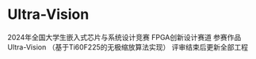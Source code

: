 # Ultra-Vision
2024年全国大学生嵌入式芯片与系统设计竞赛 FPGA创新设计赛道 参赛作品 Ultra-Vision （基于Ti60F225的无极缩放算法实现）
评审结束后更新全部工程
